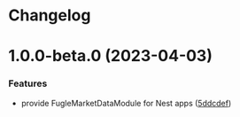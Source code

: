 # Changelog

# 1.0.0-beta.0 (2023-04-03)


### Features

* provide FugleMarketDataModule for Nest apps ([5ddcdef](https://github.com/fugle-dev/fugle-marketdata-nest/commit/5ddcdef9b21b990160cf2804f330620606cf9b9c))
